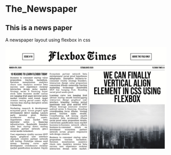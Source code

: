 # The_Newspaper
## This is a news paper
A newspaper layout using flexbox in css

<img src = "screenshot.png">
